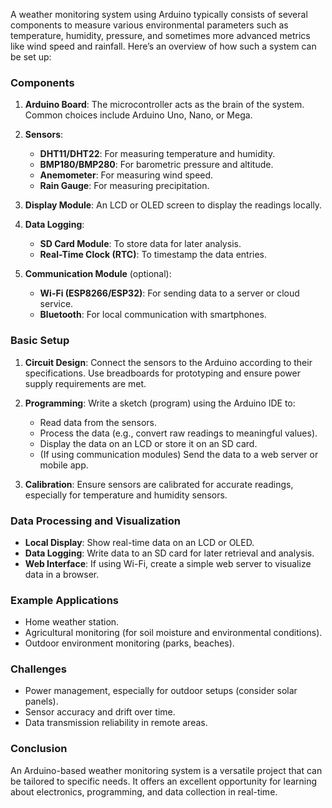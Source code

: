 A weather monitoring system using Arduino typically consists of several components to measure various environmental parameters such as temperature, humidity, pressure, and sometimes more advanced metrics like wind speed and rainfall. Here’s an overview of how such a system can be set up:

### Components

1. **Arduino Board**: The microcontroller acts as the brain of the system. Common choices include Arduino Uno, Nano, or Mega.

2. **Sensors**:
   - **DHT11/DHT22**: For measuring temperature and humidity.
   - **BMP180/BMP280**: For barometric pressure and altitude.
   - **Anemometer**: For measuring wind speed.
   - **Rain Gauge**: For measuring precipitation.

3. **Display Module**: An LCD or OLED screen to display the readings locally.

4. **Data Logging**: 
   - **SD Card Module**: To store data for later analysis.
   - **Real-Time Clock (RTC)**: To timestamp the data entries.

5. **Communication Module** (optional):
   - **Wi-Fi (ESP8266/ESP32)**: For sending data to a server or cloud service.
   - **Bluetooth**: For local communication with smartphones.

### Basic Setup

1. **Circuit Design**: Connect the sensors to the Arduino according to their specifications. Use breadboards for prototyping and ensure power supply requirements are met.

2. **Programming**: Write a sketch (program) using the Arduino IDE to:
   - Read data from the sensors.
   - Process the data (e.g., convert raw readings to meaningful values).
   - Display the data on an LCD or store it on an SD card.
   - (If using communication modules) Send the data to a web server or mobile app.

3. **Calibration**: Ensure sensors are calibrated for accurate readings, especially for temperature and humidity sensors.

### Data Processing and Visualization

- **Local Display**: Show real-time data on an LCD or OLED.
- **Data Logging**: Write data to an SD card for later retrieval and analysis.
- **Web Interface**: If using Wi-Fi, create a simple web server to visualize data in a browser.

### Example Applications

- Home weather station.
- Agricultural monitoring (for soil moisture and environmental conditions).
- Outdoor environment monitoring (parks, beaches).

### Challenges

- Power management, especially for outdoor setups (consider solar panels).
- Sensor accuracy and drift over time.
- Data transmission reliability in remote areas.

### Conclusion

An Arduino-based weather monitoring system is a versatile project that can be tailored to specific needs. It offers an excellent opportunity for learning about electronics, programming, and data collection in real-time.
